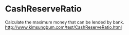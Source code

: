 # CashReserveRatio
Calculate the maximum money that can be lended by bank.
http://www.kimsungbum.com/test/CashReserveRatio.html
